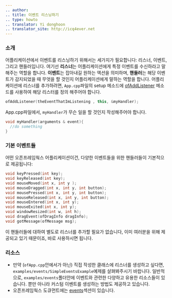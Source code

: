 ```yaml
---
.. author: 
.. title: 이벤트 리스닝하기
.. type: howto
.. translator: Yi donghoon
.. translator_site: http://icq4ever.net
---
```


### 소개

어플리케이션에서 이벤트를 리스닝하기 위해서는 세가지가 필요합니다: 리스너, 이벤트, 그리고 핸들러입니다.
여기선 **리스너**는 어플리케이션에게 특정 이벤트를 수신하라고 말해주는 역할을 합니다. **이벤트**는 잡아내길 원하는 액션을 의미하며, **핸들러**는 해당 이벤트가 감지되었을 때 무엇을 할 것인지 어플리케이션에게 말하는 역할을 합니다.
어플리케이션에 리스너를 추가하려면, `App.cpp`파일의 setup 메소드에 [ofAddListener](/documentation/events/ofEventUtils/#show_ofAddListener) 메소드를 사용하여 해당 리스터를 정의 해주어야 합니다. 

```cpp
ofAddListener(theEventThatImListening , this, &myHandler);
```

App.cpp파일에서, `myHandler`가 무슨 일을 할 것인지 작성해주어야 합니다.

```cpp
void myHandler(arguments & event){
  //do something
}
```

### 기본 이벤트들

어떤 오픈프레임웍스 어플리케이션이건, 다양한 이벤트들을 위한 핸들러들이 기본적으로 제공됩니다:

```cpp
void keyPressed(int key);
void keyReleased(int key);
void mouseMoved(int x, int y );
void mouseDragged(int x, int y, int button);
void mousePressed(int x, int y, int button);
void mouseReleased(int x, int y, int button);
void mouseEntered(int x, int y);
void mouseExited(int x, int y);
void windowResized(int w, int h);
void dragEvent(ofDragInfo dragInfo);
void gotMessage(ofMessage msg);
```

이 핸들러들에 대하여 별도로 리스너를 추가할 필요가 없습니다, 이미 여러분을 위해 제공되고 있기 때문이죠, 바로 사용하시면 됩니다.

### 리소스

* 만약 (`ofApp.cpp`안에서가 아닌) 직접 작성한 클래스에 리스너를 생성하고 싶다면, `examples/events/SimpleEventsExample`예제를 살펴봐주시기 바랍니다. 일반적으로, `examples/events`폴더안에 이벤트와 관련한 다양하고 유용한 리소스들이 있습니다. 뿐만 아니라 커스텀 이벤트를 생성하는 방법도 제공하고 있습니다.
* 오픈프레임웍스 도큐먼트에는 [events](/documentation/events/)섹션이 있습니다.
